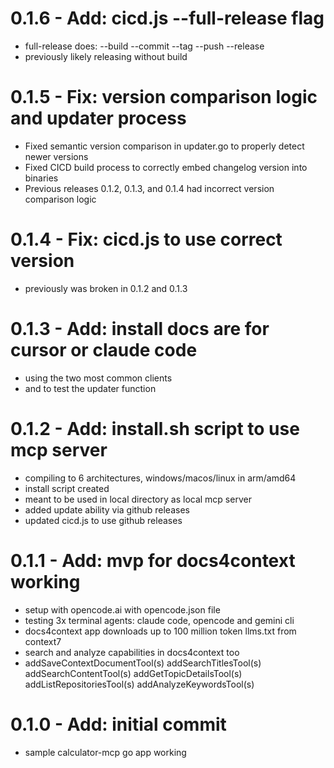 # 0.1.6 - Add: cicd.js --full-release flag
- full-release does: --build --commit --tag --push --release
- previously likely releasing without build

# 0.1.5 - Fix: version comparison logic and updater process
- Fixed semantic version comparison in updater.go to properly detect newer versions
- Fixed CICD build process to correctly embed changelog version into binaries
- Previous releases 0.1.2, 0.1.3, and 0.1.4 had incorrect version comparison logic

# 0.1.4 - Fix: cicd.js to use correct version
- previously was broken in 0.1.2 and 0.1.3

# 0.1.3 - Add: install docs are for cursor or claude code
- using the two most common clients
- and to test the updater function

# 0.1.2 - Add: install.sh script to use mcp server
- compiling to 6 architectures, windows/macos/linux in arm/amd64
- install script created
- meant to be used in local directory as local mcp server
- added update ability via github releases
- updated cicd.js to use github releases

# 0.1.1 - Add: mvp for docs4context working
- setup with opencode.ai with opencode.json file
- testing 3x terminal agents: claude code, opencode and gemini cli
- docs4context app downloads up to 100 million token llms.txt from context7
- search and analyze capabilities in docs4context too
- addSaveContextDocumentTool(s)
	addSearchTitlesTool(s)
	addSearchContentTool(s)
	addGetTopicDetailsTool(s)
	addListRepositoriesTool(s)
	addAnalyzeKeywordsTool(s)

# 0.1.0 - Add: initial commit
- sample calculator-mcp go app working
